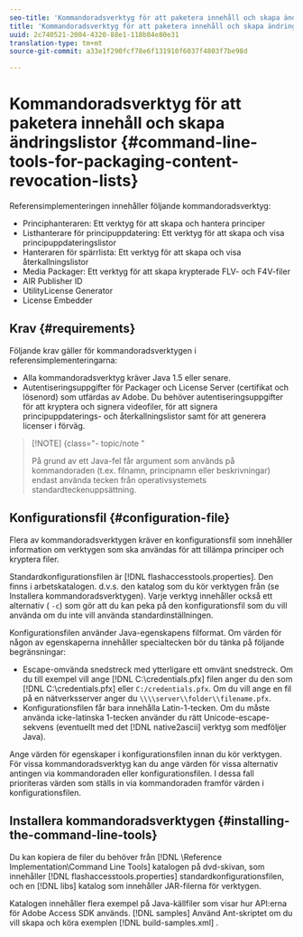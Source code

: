 ```yaml
---
seo-title: 'Kommandoradsverktyg för att paketera innehåll och skapa ändringslistor '
title: 'Kommandoradsverktyg för att paketera innehåll och skapa ändringslistor '
uuid: 2c740521-2004-4320-88e1-118b84e80e31
translation-type: tm+mt
source-git-commit: a33e1f290fcf78e6f131910f6037f4803f7be98d

---
```



# Kommandoradsverktyg för att paketera innehåll och skapa ändringslistor {#command-line-tools-for-packaging-content-revocation-lists}

Referensimplementeringen innehåller följande kommandoradsverktyg:

* Principhanteraren: Ett verktyg för att skapa och hantera principer
* Listhanterare för principuppdatering: Ett verktyg för att skapa och visa principuppdateringslistor
* Hanteraren för spärrlista: Ett verktyg för att skapa och visa återkallningslistor
* Media Packager: Ett verktyg för att skapa krypterade FLV- och F4V-filer
* AIR Publisher ID
* UtilityLicense Generator
* License Embedder

## Krav {#requirements}

Följande krav gäller för kommandoradsverktygen i referensimplementeringarna:

* Alla kommandoradsverktyg kräver Java 1.5 eller senare.
* Autentiseringsuppgifter för Packager och License Server (certifikat och lösenord) som utfärdas av Adobe. Du behöver autentiseringsuppgifter för att kryptera och signera videofiler, för att signera principuppdaterings- och återkallningslistor samt för att generera licenser i förväg.

>[!NOTE] {class=&quot;- topic/note &quot;
>
>På grund av ett Java-fel får argument som används på kommandoraden (t.ex. filnamn, principnamn eller beskrivningar) endast använda tecken från operativsystemets standardteckenuppsättning.

## Konfigurationsfil {#configuration-file}

Flera av kommandoradsverktygen kräver en konfigurationsfil som innehåller information om verktygen som ska användas för att tillämpa principer och kryptera filer.

Standardkonfigurationsfilen är [!DNL flashaccesstools.properties]. Den finns i arbetskatalogen. d.v.s. den katalog som du kör verktygen från (se Installera kommandoradsverktygen). Varje verktyg innehåller också ett alternativ ( `-c`) som gör att du kan peka på den konfigurationsfil som du vill använda om du inte vill använda standardinställningen.

Konfigurationsfilen använder Java-egenskapens filformat. Om värden för någon av egenskaperna innehåller specialtecken bör du tänka på följande begränsningar:

* Escape-omvända snedstreck med ytterligare ett omvänt snedstreck. Om du till exempel vill ange [!DNL C:\credentials.pfx] filen anger du den som [!DNL C:\\credentials.pfx] eller `C:/credentials.pfx`. Om du vill ange en fil på en nätverksserver anger du `\\\\server\\folder\\filename.pfx`.
* Konfigurationsfilen får bara innehålla Latin-1-tecken. Om du måste använda icke-latinska 1-tecken använder du rätt Unicode-escape-sekvens (eventuellt med det [!DNL native2ascii] verktyg som medföljer Java).

Ange värden för egenskaper i konfigurationsfilen innan du kör verktygen. För vissa kommandoradsverktyg kan du ange värden för vissa alternativ antingen via kommandoraden eller konfigurationsfilen. I dessa fall prioriteras värden som ställs in via kommandoraden framför värden i konfigurationsfilen.

## Installera kommandoradsverktygen {#installing-the-command-line-tools}

Du kan kopiera de filer du behöver från [!DNL \Reference Implementation\Command Line Tools] katalogen på dvd-skivan, som innehåller [!DNL flashaccesstools.properties] standardkonfigurationsfilen, och en [!DNL libs] katalog som innehåller JAR-filerna för verktygen.

Katalogen innehåller flera exempel på Java-källfiler som visar hur API:erna för Adobe Access SDK används. [!DNL samples] Använd Ant-skriptet om du vill skapa och köra exemplen [!DNL build-samples.xml] .